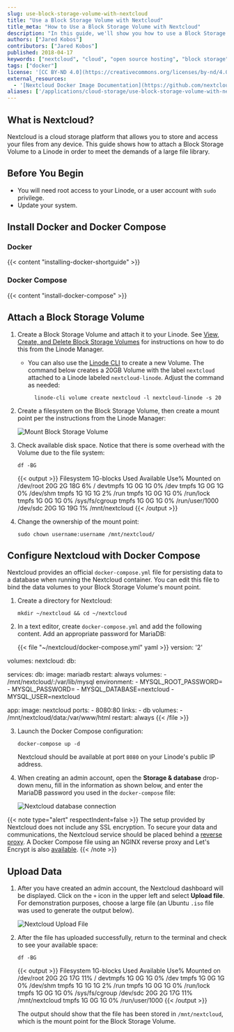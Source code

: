```yaml
---
slug: use-block-storage-volume-with-nextcloud
title: "Use a Block Storage Volume with Nextcloud"
title_meta: "How to Use a Block Storage Volume with Nextcloud"
description: "In this guide, we'll show you how to use a Block Storage Volume to store your Nextcloud data."
authors: ["Jared Kobos"]
contributors: ["Jared Kobos"]
published: 2018-04-17
keywords: ["nextcloud", "cloud", "open source hosting", "block storage"]
tags: ["docker"]
license: '[CC BY-ND 4.0](https://creativecommons.org/licenses/by-nd/4.0)'
external_resources:
  - '[Nextcloud Docker Image Documentation](https://github.com/nextcloud/docker)'
aliases: ['/applications/cloud-storage/use-block-storage-volume-with-nextcloud/']
---
```


## What is Nextcloud?

Nextcloud is a cloud storage platform that allows you to store and access your files from any device. This guide shows how to attach a Block Storage Volume to a Linode in order to meet the demands of a large file library.

## Before You Begin

- You will need root access to your Linode, or a user account with `sudo` privilege.
- Update your system.

## Install Docker and Docker Compose

### Docker

{{< content "installing-docker-shortguide" >}}

### Docker Compose

{{< content "install-docker-compose" >}}

## Attach a Block Storage Volume

1.  Create a Block Storage Volume and attach it to your Linode. See [View, Create, and Delete Block Storage Volumes](/docs/products/storage/block-storage/guides/manage-volumes/) for instructions on how to do this from the Linode Manager.

    * You can also use the [Linode CLI](https://github.com/linode/linode-cli) to create a new Volume. The command below creates a 20GB Volume with the label `nextcloud` attached to a Linode labeled `nextcloud-linode`. Adjust the command as needed:

            linode-cli volume create nextcloud -l nextcloud-linode -s 20

2.  Create a filesystem on the Block Storage Volume, then create a mount point per the instructions from the Linode Manager:

    ![Mount Block Storage Volume](nextcloud-mount-volume.png)

3.  Check available disk space. Notice that there is some overhead with the Volume due to the file system:

        df -BG

    {{< output >}}
Filesystem     1G-blocks  Used Available Use% Mounted on
/dev/root            20G    2G       18G   6% /
devtmpfs              1G    0G        1G   0% /dev
tmpfs                 1G    0G        1G   0% /dev/shm
tmpfs                 1G    1G        1G   2% /run
tmpfs                 1G    0G        1G   0% /run/lock
tmpfs                 1G    0G        1G   0% /sys/fs/cgroup
tmpfs                 1G    0G        1G   0% /run/user/1000
/dev/sdc             20G    1G       19G   1% /mnt/nextcloud
{{< /output >}}

4.  Change the ownership of the mount point:

        sudo chown username:username /mnt/nextcloud/

## Configure Nextcloud with Docker Compose

Nextcloud provides an official `docker-compose.yml` file for persisting data to a database when running the Nextcloud container. You can edit this file to bind the data volumes to your Block Storage Volume's mount point.

1.  Create a directory for Nextcloud:

        mkdir ~/nextcloud && cd ~/nextcloud

2.  In a text editor, create `docker-compose.yml` and add the following content. Add an appropriate password for MariaDB:

    {{< file "~/nextcloud/docker-compose.yml" yaml >}}
version: '2'

volumes:
  nextcloud:
  db:

services:
  db:
    image: mariadb
    restart: always
    volumes:
      - /mnt/nextcloud/:/var/lib/mysql
    environment:
      - MYSQL_ROOT_PASSWORD=
      - MYSQL_PASSWORD=
      - MYSQL_DATABASE=nextcloud
      - MYSQL_USER=nextcloud

  app:
    image: nextcloud
    ports:
      - 8080:80
    links:
      - db
    volumes:
      - /mnt/nextcloud/data:/var/www/html
    restart: always
{{< /file >}}

3.  Launch the Docker Compose configuration:

        docker-compose up -d

    Nextcloud should be available at port `8080` on your Linode's public IP address.

4.  When creating an admin account, open the **Storage & database** drop-down menu, fill in the information as shown below, and enter the MariaDB password you used in the `docker-compose` file:

    ![Nextcloud database connection](connect-mysql-container.png "Nextcloud database connection")

{{< note type="alert" respectIndent=false >}}
The setup provided by Nextcloud does not include any SSL encryption. To secure your data and communications, the Nextcloud service should be placed behind a [reverse proxy](https://docs.nginx.com/nginx/admin-guide/web-server/reverse-proxy/). A Docker Compose file using an NGINX reverse proxy and Let's Encrypt is also [available](https://github.com/nextcloud/docker/blob/master/.examples/docker-compose/with-nginx-proxy/mariadb/apache/docker-compose.yml).
{{< /note >}}

## Upload Data

1.  After you have created an admin account, the Nextcloud dashboard will be displayed. Click on the `+` icon in the upper left and select **Upload file**. For demonstration purposes, choose a large file (an Ubuntu `.iso` file was used to generate the output below).

    ![Nextcloud Upload File](upload-file.jpg)

2.  After the file has uploaded successfully, return to the terminal and check to see your available space:

        df -BG

    {{< output >}}
Filesystem     1G-blocks  Used Available Use% Mounted on
/dev/root            20G    2G       17G  11% /
devtmpfs              1G    0G        1G   0% /dev
tmpfs                 1G    0G        1G   0% /dev/shm
tmpfs                 1G    1G        1G   2% /run
tmpfs                 1G    0G        1G   0% /run/lock
tmpfs                 1G    0G        1G   0% /sys/fs/cgroup
/dev/sdc             20G    2G       17G  11% /mnt/nextcloud
tmpfs                 1G    0G        1G   0% /run/user/1000
{{< /output >}}

    The output should show that the file has been stored in `/mnt/nextcloud`, which is the mount point for the Block Storage Volume.
